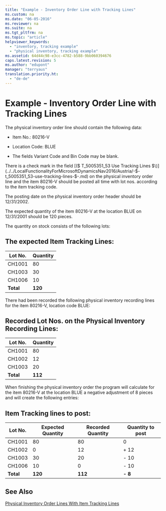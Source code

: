 ```yaml
---
title: "Example - Inventory Order Line with Tracking Lines"
ms.custom: na
ms.date: "06-05-2016"
ms.reviewer: na
ms.suite: na
ms.tgt_pltfrm: na
ms.topic: "article"
helpviewer_keywords: 
  - "inventory, tracking example"
  - "physical inventory, tracking example"
ms.assetid: 64d44c98-e3cc-4782-b588-9bb060394676
caps.latest.revision: 5
ms.author: "edupont"
manager: "terryaus"
translation.priority.ht: 
  - "de-de"
---
```

# Example - Inventory Order Line with Tracking Lines
The physical inventory order line should contain the following data:  
  
-   Item No.: 80216\-V  
  
-   Location Code: BLUE  
  
-   The fields Variant Code and Bin Code may be blank.  
  
 There is a check mark in the field [\($ T\_5005351\_53 Use Tracking Lines $\)](../../LocalFunctionalityForMicrosoftDynamicsNav2016/Austria/-$-t_5005351_53-use-tracking-lines-$-.md) on the physical inventory order line and the item 80216\-V should be posted all time with lot nos. according to the item tracking code.  
  
 The posting date on the physical inventory order header should be 12\/31\/2002.  
  
 The expected quantity of the item 80216\-V at the location BLUE on 12\/31\/2001 should be 120 pieces.  
  
 The quantity on stock consists of the following lots:  
  
## The expected Item Tracking Lines:  
  
|**Lot No.**|**Quantity**|  
|-----------------|------------------|  
|CH1001|80|  
|CH1003|30|  
|CH1006|10|  
|**Total**|**120**|  
  
 There had been recorded the following physical inventory recording lines for the item 80216\-V, location code BLUE:  
  
## Recorded Lot Nos. on the Physical Inventory Recording Lines:  
  
|**Lot No.**|**Quantity**|  
|-----------------|------------------|  
|CH1001|80|  
|CH1002|12|  
|CH1003|20|  
|**Total**|**112**|  
  
 When finishing the physical inventory order the program will calculate for the item 80216\-V at the location BLUE a negative adjustment of 8 pieces and will create the following entries:  
  
## Item Tracking lines to post:  
  
|**Lot No.**|**Expected Quantity**|**Recorded Quantity**|**Quantity to post**|  
|-----------------|---------------------------|---------------------------|--------------------------|  
|CH1001|80|80|0|  
|CH1002|0|12|\+ 12|  
|CH1003|30|20|\- 10|  
|CH1006|10|0|\- 10|  
|**Total**|**120**|**112**|**\- 8**|  
  
## See Also  
 [Physical Inventory Order Lines With Item Tracking Lines](../../LocalFunctionalityForMicrosoftDynamicsNav2016/Germany/physical-inventory-order-lines-with-item-tracking-lines.md)